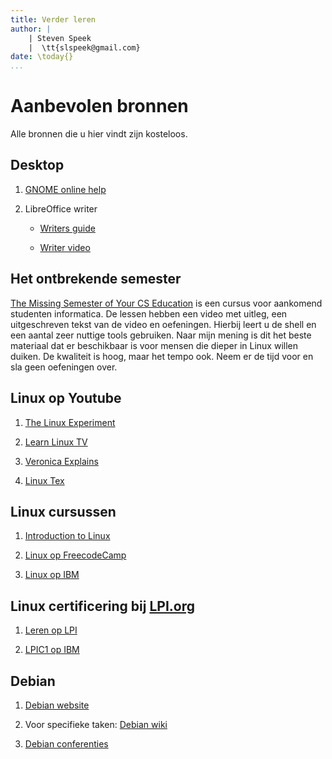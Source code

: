 ```yaml
---
title: Verder leren
author: |
    | Steven Speek 
    |  \tt{slspeek@gmail.com}
date: \today{}
...
```


# Aanbevolen bronnen

Alle bronnen die u hier vindt zijn kosteloos.

## Desktop

1. [GNOME online help](https://help.gnome.org/users/gnome-help/stable/index.html.nl)

1. LibreOffice writer

    - [Writers guide](https://documentation.libreoffice.org/assets/Uploads/Documentation/en/WG71/WG71-WriterGuide.pdf)

    - [Writer video](https://www.youtube.com/watch?v=BVvHZjBVHJw)

## Het ontbrekende semester

[The Missing Semester of Your CS Education](https://missing.csail.mit.edu/) is een cursus voor aankomend studenten informatica. De lessen hebben een video met uitleg, een uitgeschreven tekst van de video en oefeningen. Hierbij leert u de shell en een aantal zeer nuttige tools gebruiken. Naar mijn mening is dit het beste materiaal dat er beschikbaar is voor mensen die dieper in Linux willen duiken. De kwaliteit is hoog, maar het tempo ook. Neem er de tijd voor en sla geen oefeningen over.

## Linux op Youtube

1. [The Linux Experiment](https://www.youtube.com/@TheLinuxEXP)

1. [Learn Linux TV](https://www.youtube.com/@LearnLinuxTV)

1. [Veronica Explains](https://www.youtube.com/@VeronicaExplains)

1. [Linux Tex](https://www.youtube.com/@LinuxTex)

## Linux cursussen

1. [Introduction to Linux](https://www.freecodecamp.org/news/introduction-to-linux/)

1. [Linux op FreecodeCamp](https://www.freecodecamp.org/news/tag/linux/)

1. [Linux op IBM](https://developer.ibm.com/technologies/linux/)

## Linux certificering bij [LPI.org](https://www.lpi.org/)

1. [Leren op LPI](https://learning.lpi.org/en/)

2. [LPIC1 op IBM](https://developer.ibm.com/tutorials/l-lpic1-map/)

## Debian

1. [Debian website](https://www.debian.org/)

1. Voor specifieke taken: [Debian wiki](https://wiki.debian.org/FrontPage)

1. [Debian conferenties](https://www.youtube.com/c/DebConfVideos)

